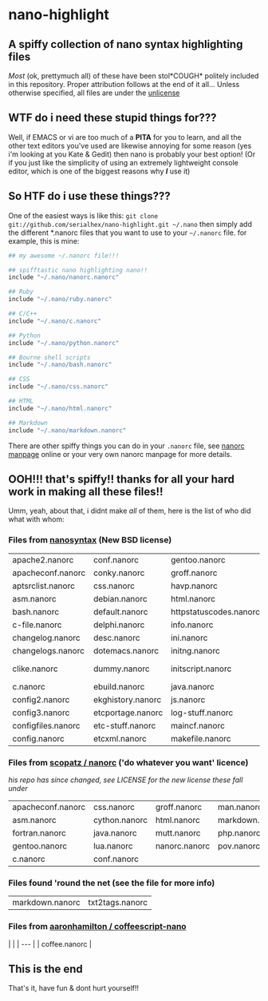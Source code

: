 nano-highlight
==============

A spiffy collection of nano syntax highlighting files
-----------------------------------------------------

*Most* (ok, prettymuch all) of these have been stol\*COUGH\* politely included in this repository.  Proper
attribution follows at the end of it all...  Unless otherwise specified, all files are under the [unlicense](http://unlicense.org/)

WTF do i need these stupid things for???
----------------------------------------

Well, if EMACS or vi are  too much of a **PITA** for you to learn, and all the other text editors you've used are
likewise annoying for some reason (yes i'm looking at you Kate & Gedit) then nano is probably your best option!  (Or
if you just like the simplicity of using an extremely lightweight console editor, which is one of the biggest reasons
why __*I*__ use it)

So HTF do i use these things???
-------------------------------

One of the easiest ways is like this:
`git clone git://github.com/serialhex/nano-highlight.git ~/.nano`
then simply add the different \*.nanorc files that you want to use to your `~/.nanorc` file.  for example, this is mine:

```bash
## my awesome ~/.nanorc file!!!

## spifftastic nano highlighting nano!!
include "~/.nano/nanorc.nanorc"

## Ruby
include "~/.nano/ruby.nanorc"

## C/C++
include "~/.nano/c.nanorc"

## Python
include "~/.nano/python.nanorc"

## Bourne shell scripts
include "~/.nano/bash.nanorc"

## CSS
include "~/.nano/css.nanorc"

## HTML
include "~/.nano/html.nanorc"

## Markdown
include "~/.nano/markdown.nanorc"
```

There are other spiffy things you can do in your `.nanorc` file, see [nanorc manpage][] online or your very own nanorc manpage for more details.

[nanorc manpage]: http://www.nano-editor.org/dist/v2.8/nanorc.5.html

OOH!!!  that's spiffy!!  thanks for all your hard work in making all these files!!
----------------------------------------------------------------------------------

Umm, yeah, about that, i didnt make *all* of them, here is the list of who did what with whom:

### Files from [nanosyntax][] (New BSD license) ###
[nanosyntax]: http://code.google.com/p/nanosyntax/

| | | | | | |
| --- | --- | --- | --- | --- | --- |
| apache2.nanorc     | conf.nanorc       | gentoo.nanorc          | man.nanorc         | plaudis.nanorc     | sources_list.nanorc |
| apacheconf.nanorc  | conky.nanorc      | groff.nanorc           | mcchangelog.nanorc | po.nanorc          | tab.nanorc          |
| aptsrclist.nanorc  | css.nanorc        | havp.nanorc            | mimetype.nanorc    | postgresql.nanorc  | tcl.nanorc          |
| asm.nanorc         | debian.nanorc     | html.nanorc            | mutt.nanorc        | pov.nanorc         | tex.nanorc          |
| bash.nanorc        | default.nanorc    | httpstatuscodes.nanorc | named.nanorc       | privoxy.nanorc     | urls.nanorc         |
| c-file.nanorc      | delphi.nanorc     | info.nanorc            | nanorc.nanorc      | profile.nanorc     | vhost.nanorc        |
| changelog.nanorc   | desc.nanorc       | ini.nanorc             | nscd.nanorc        | python.nanorc      | xdefaults.nanorc    |
| changelogs.nanorc  | dotemacs.nanorc   | initng.nanorc          | others.nanorc      | rcfiles.nanorc     | xml.nanorc          |
| clike.nanorc       | dummy.nanorc      | initscript.nanorc      | paludis.nanorc     | rcfiles-new.nanorc | xorg.nanorc         |
| c.nanorc           | ebuild.nanorc     | java.nanorc            | passwd.nanorc      | rsync.nanorc       |                     |
| config2.nanorc     | ekghistory.nanorc | js.nanorc              | patch.nanorc       | ruby.nanorc        |                     |
| config3.nanorc     | etcportage.nanorc | log-stuff.nanorc       | perl.nanorc        | shlike.nanorc      |                     |
| configfiles.nanorc | etc-stuff.nanorc  | maincf.nanorc          | php2.nanorc        | sh.nanorc          |                     |
| config.nanorc      | etcxml.nanorc     | makefile.nanorc        | php.nanorc         | softcam.nanorc     |                     |

### Files from [scopatz / nanorc][] ('do whatever you want' licence) ###
[scopatz / nanorc]: https://github.com/scopatz/nanorc
*his repo has since changed, see LICENSE for the new license these fall under*

| | | | | | |
| --- | --- | --- | --- | --- | --- |
| apacheconf.nanorc | css.nanorc    | groff.nanorc  | man.nanorc      | patch.nanorc | python.nanorc |
| asm.nanorc        | cython.nanorc | html.nanorc   | markdown.nanorc | perl.nanorc  | tex.nanorc    |
| fortran.nanorc    | java.nanorc   | mutt.nanorc   | php.nanorc      | reST.nanorc  | xml.nanorc    |
| gentoo.nanorc     | lua.nanorc    | nanorc.nanorc | pov.nanorc      | ruby.nanorc  | sh.nanorc     |
| c.nanorc          | conf.nanorc   |               |                 |              |               |

### Files found 'round the net (see the file for more info) ###

| | |
| --- | --- |
| markdown.nanorc | txt2tags.nanorc |

### Files from [aaronhamilton / coffeescript-nano][] ###
[aaronhamilton / coffeescript-nano]: https://github.com/aaronhamilton/coffeescript-nano
| |
| --- |
| coffee.nanorc |

## This is the end ##

That's it, have fun & dont hurt yourself!!
